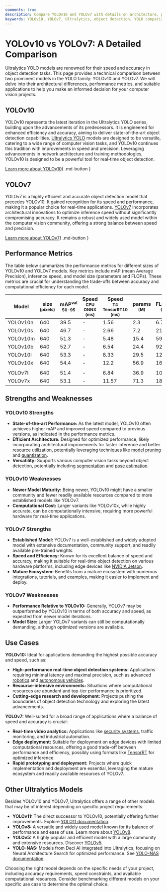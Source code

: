 ```yaml
---
comments: true
description: Compare YOLOv10 and YOLOv7 with details on architecture, performance, and applications. Find the best model for your object detection needs.
keywords: YOLOv10, YOLOv7, Ultralytics, object detection, YOLO comparison, computer vision, AI models, real-time detection, YOLO performance
---
```


# YOLOv10 vs YOLOv7: A Detailed Comparison

Ultralytics YOLO models are renowned for their speed and accuracy in object detection tasks. This page provides a technical comparison between two prominent models in the YOLO family: YOLOv10 and YOLOv7. We will delve into their architectural differences, performance metrics, and suitable applications to help you make an informed decision for your computer vision projects.

<script async src="https://cdn.jsdelivr.net/npm/chart.js@3.9.1/dist/chart.min.js"></script>
<script defer src="../../javascript/benchmark.js"></script>

<canvas id="modelComparisonChart" width="1024" height="400" active-models='["YOLOv10", "YOLOv7"]'></canvas>

## YOLOv10

YOLOv10 represents the latest iteration in the Ultralytics YOLO series, building upon the advancements of its predecessors. It is engineered for enhanced efficiency and accuracy, aiming to deliver state-of-the-art object detection capabilities. [Ultralytics YOLO](https://www.ultralytics.com/yolo) models are designed to be versatile, catering to a wide range of computer vision tasks, and YOLOv10 continues this tradition with improvements in speed and precision. Leveraging advancements in network architecture and training methodologies, YOLOv10 is designed to be a powerful tool for real-time object detection.

[Learn more about YOLOv10](https://docs.ultralytics.com/models/yolov10/){ .md-button }

## YOLOv7

YOLOv7 is a highly efficient and accurate object detection model that precedes YOLOv10. It gained recognition for its speed and performance, making it a popular choice for real-time applications. [YOLOv7](https://docs.ultralytics.com/models/yolov7/) incorporates architectural innovations to optimize inference speed without significantly compromising accuracy. It remains a robust and widely used model within the computer vision community, offering a strong balance between speed and precision.

[Learn more about YOLOv7](https://docs.ultralytics.com/models/yolov7/){ .md-button }

## Performance Metrics

The table below summarizes the performance metrics for different sizes of YOLOv10 and YOLOv7 models. Key metrics include mAP (mean Average Precision), inference speed, and model size (parameters and FLOPs). These metrics are crucial for understanding the trade-offs between accuracy and computational efficiency for each model.

| Model    | size<br><sup>(pixels) | mAP<sup>val<br>50-95 | Speed<br><sup>CPU ONNX<br>(ms) | Speed<br><sup>T4 TensorRT10<br>(ms) | params<br><sup>(M) | FLOPs<br><sup>(B) |
| -------- | --------------------- | -------------------- | ------------------------------ | ----------------------------------- | ------------------ | ----------------- |
| YOLOv10n | 640                   | 39.5                 | -                              | 1.56                                | 2.3                | 6.7               |
| YOLOv10s | 640                   | 46.7                 | -                              | 2.66                                | 7.2                | 21.6              |
| YOLOv10m | 640                   | 51.3                 | -                              | 5.48                                | 15.4               | 59.1              |
| YOLOv10b | 640                   | 52.7                 | -                              | 6.54                                | 24.4               | 92.0              |
| YOLOv10l | 640                   | 53.3                 | -                              | 8.33                                | 29.5               | 120.3             |
| YOLOv10x | 640                   | 54.4                 | -                              | 12.2                                | 56.9               | 160.4             |
|          |                       |                      |                                |                                     |                    |                   |
| YOLOv7l  | 640                   | 51.4                 | -                              | 6.84                                | 36.9               | 104.7             |
| YOLOv7x  | 640                   | 53.1                 | -                              | 11.57                               | 71.3               | 189.9             |

## Strengths and Weaknesses

### YOLOv10 Strengths

- **State-of-the-art Performance:** As the latest model, YOLOv10 often achieves higher mAP and improved speed compared to previous versions, as indicated in the performance metrics.
- **Efficient Architecture:** Designed for optimized performance, likely incorporating architectural improvements for faster inference and better resource utilization, potentially leveraging techniques like [model pruning](https://www.ultralytics.com/glossary/pruning) and [quantization](https://www.ultralytics.com/glossary/model-quantization).
- **Versatility:** Supports various computer vision tasks beyond object detection, potentially including [segmentation](https://docs.ultralytics.com/tasks/segment/) and [pose estimation](https://docs.ultralytics.com/tasks/pose/).

### YOLOv10 Weaknesses

- **Newer Model Maturity:** Being newer, YOLOv10 might have a smaller community and fewer readily available resources compared to more established models like YOLOv7.
- **Computational Cost:** Larger variants like YOLOv10x, while highly accurate, can be computationally intensive, requiring more powerful hardware for real-time applications.

### YOLOv7 Strengths

- **Established Model:** YOLOv7 is a well-established and widely adopted model with extensive documentation, community support, and readily available pre-trained weights.
- **Speed and Efficiency:** Known for its excellent balance of speed and accuracy, making it suitable for real-time object detection on various hardware platforms, including edge devices like [NVIDIA Jetson](https://docs.ultralytics.com/guides/nvidia-jetson/).
- **Mature Ecosystem:** Benefits from a mature ecosystem with numerous integrations, tutorials, and examples, making it easier to implement and deploy.

### YOLOv7 Weaknesses

- **Performance Relative to YOLOv10:** Generally, YOLOv7 may be outperformed by YOLOv10 in terms of both accuracy and speed, as expected from newer model iterations.
- **Model Size:** Larger YOLOv7 variants can still be computationally demanding, although optimized versions are available.

## Use Cases

**YOLOv10:** Ideal for applications demanding the highest possible accuracy and speed, such as:

- **High-performance real-time object detection systems:** Applications requiring minimal latency and maximal precision, such as advanced [robotics](https://www.ultralytics.com/glossary/robotics) and [autonomous vehicles](https://www.ultralytics.com/solutions/ai-in-self-driving).
- **Resource-intensive environments:** Situations where computational resources are abundant and top-tier performance is prioritized.
- **Cutting-edge research and development:** Projects pushing the boundaries of object detection technology and exploring the latest advancements.

**YOLOv7:** Well-suited for a broad range of applications where a balance of speed and accuracy is crucial:

- **Real-time video analytics:** Applications like [security systems](https://www.ultralytics.com/blog/computer-vision-for-theft-prevention-enhancing-security), traffic monitoring, and industrial automation.
- **Edge deployment:** Suitable for deployment on edge devices with limited computational resources, offering a good trade-off between performance and efficiency, possibly using formats like [TensorRT](https://docs.ultralytics.com/integrations/tensorrt/) for optimized inference.
- **Rapid prototyping and deployment:** Projects where quick implementation and deployment are essential, leveraging the mature ecosystem and readily available resources of YOLOv7.

## Other Ultralytics Models

Besides YOLOv10 and YOLOv7, Ultralytics offers a range of other models that may be of interest depending on specific project requirements:

- **YOLOv11:** The direct successor to YOLOv10, potentially offering further improvements. Explore [YOLO11 documentation](https://docs.ultralytics.com/models/yolo11/).
- **YOLOv8:** A versatile and widely used model known for its balance of performance and ease of use. Learn more about [YOLOv8](https://docs.ultralytics.com/models/yolov8/).
- **YOLOv5:** A highly popular and efficient model with a large community and extensive resources. Discover [YOLOv5](https://docs.ultralytics.com/models/yolov5/).
- **YOLO-NAS:** Models from Deci AI integrated into Ultralytics, focusing on Neural Architecture Search for optimized performance. See [YOLO-NAS documentation](https://docs.ultralytics.com/models/yolo-nas/).

Choosing the right model depends on the specific needs of your project, including accuracy requirements, speed constraints, and available computational resources. Consider benchmarking different models on your specific use case to determine the optimal choice.